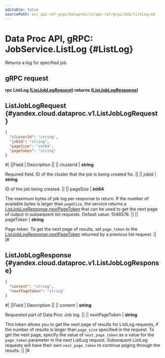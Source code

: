 ```yaml
---
editable: false
sourcePath: en/_api-ref-grpc/dataproc/v1/api-ref/grpc/Job/listLog.md
---
```


# Data Proc API, gRPC: JobService.ListLog {#ListLog}

Returns a log for specified job.

## gRPC request

**rpc ListLog ([ListJobLogRequest](#yandex.cloud.dataproc.v1.ListJobLogRequest)) returns ([ListJobLogResponse](#yandex.cloud.dataproc.v1.ListJobLogResponse))**

## ListJobLogRequest {#yandex.cloud.dataproc.v1.ListJobLogRequest}

```json
{
  "clusterId": "string",
  "jobId": "string",
  "pageSize": "int64",
  "pageToken": "string"
}
```

#|
||Field | Description ||
|| clusterId | **string**

Required field. ID of the cluster that the job is being created for. ||
|| jobId | **string**

ID of the job being created. ||
|| pageSize | **int64**

The maximum bytes of job log per response to return. If the number of available
bytes is larger than `pageSize`, the service returns a [ListJobLogResponse.nextPageToken](#yandex.cloud.dataproc.v1.ListJobLogResponse)
that can be used to get the next page of output in subsequent list requests.
Default value: 1048576. ||
|| pageToken | **string**

Page token. To get the next page of results, set `page_token` to the
[ListJobLogResponse.nextPageToken](#yandex.cloud.dataproc.v1.ListJobLogResponse) returned by a previous list request. ||
|#

## ListJobLogResponse {#yandex.cloud.dataproc.v1.ListJobLogResponse}

```json
{
  "content": "string",
  "nextPageToken": "string"
}
```

#|
||Field | Description ||
|| content | **string**

Requested part of Data Proc Job log. ||
|| nextPageToken | **string**

This token allows you to get the next page of results for ListLog requests,
if the number of results is larger than `page_size` specified in the request.
To get the next page, specify the value of `next_page_token` as a value for
the `page_token` parameter in the next ListLog request. Subsequent ListLog
requests will have their own `next_page_token` to continue paging through the results. ||
|#